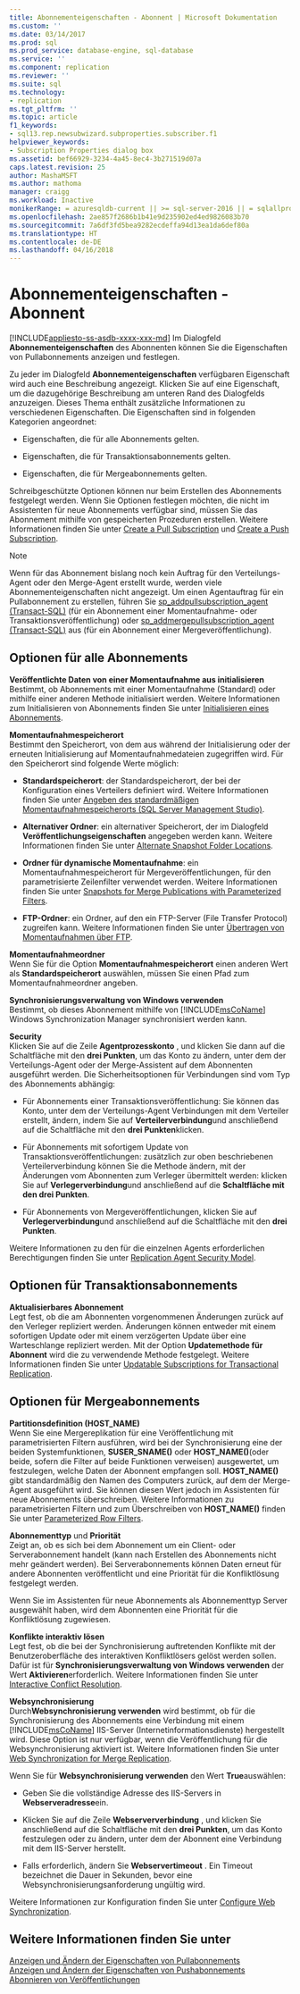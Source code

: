 ```yaml
---
title: Abonnementeigenschaften - Abonnent | Microsoft Dokumentation
ms.custom: ''
ms.date: 03/14/2017
ms.prod: sql
ms.prod_service: database-engine, sql-database
ms.service: ''
ms.component: replication
ms.reviewer: ''
ms.suite: sql
ms.technology:
- replication
ms.tgt_pltfrm: ''
ms.topic: article
f1_keywords:
- sql13.rep.newsubwizard.subproperties.subscriber.f1
helpviewer_keywords:
- Subscription Properties dialog box
ms.assetid: bef66929-3234-4a45-8ec4-3b271519d07a
caps.latest.revision: 25
author: MashaMSFT
ms.author: mathoma
manager: craigg
ms.workload: Inactive
monikerRange: = azuresqldb-current || >= sql-server-2016 || = sqlallproducts-allversions
ms.openlocfilehash: 2ae857f2686b1b41e9d235902ed4ed9826083b70
ms.sourcegitcommit: 7a6df3fd5bea9282ecdeffa94d13ea1da6def80a
ms.translationtype: HT
ms.contentlocale: de-DE
ms.lasthandoff: 04/16/2018
---
```

# <a name="subscription-properties---subscriber"></a>Abonnementeigenschaften - Abonnent
[!INCLUDE[appliesto-ss-asdb-xxxx-xxx-md](../../includes/appliesto-ss-asdb-xxxx-xxx-md.md)]
  Im Dialogfeld **Abonnementeigenschaften** des Abonnenten können Sie die Eigenschaften von Pullabonnements anzeigen und festlegen.  
  
 Zu jeder im Dialogfeld **Abonnementeigenschaften** verfügbaren Eigenschaft wird auch eine Beschreibung angezeigt. Klicken Sie auf eine Eigenschaft, um die dazugehörige Beschreibung am unteren Rand des Dialogfelds anzuzeigen. Dieses Thema enthält zusätzliche Informationen zu verschiedenen Eigenschaften. Die Eigenschaften sind in folgenden Kategorien angeordnet:  
  
-   Eigenschaften, die für alle Abonnements gelten.  
  
-   Eigenschaften, die für Transaktionsabonnements gelten.  
  
-   Eigenschaften, die für Mergeabonnements gelten.  
  
 Schreibgeschützte Optionen können nur beim Erstellen des Abonnements festgelegt werden. Wenn Sie Optionen festlegen möchten, die nicht im Assistenten für neue Abonnements verfügbar sind, müssen Sie das Abonnement mithilfe von gespeicherten Prozeduren erstellen. Weitere Informationen finden Sie unter [Create a Pull Subscription](../../relational-databases/replication/create-a-pull-subscription.md) und [Create a Push Subscription](../../relational-databases/replication/create-a-push-subscription.md).  
  
> [!NOTE]  
>  Wenn für das Abonnement bislang noch kein Auftrag für den Verteilungs-Agent oder den Merge-Agent erstellt wurde, werden viele Abonnementeigenschaften nicht angezeigt. Um einen Agentauftrag für ein Pullabonnement zu erstellen, führen Sie [sp_addpullsubscription_agent &#40;Transact-SQL&#41;](../../relational-databases/system-stored-procedures/sp-addpullsubscription-agent-transact-sql.md) (für ein Abonnement einer Momentaufnahme- oder Transaktionsveröffentlichung) oder [sp_addmergepullsubscription_agent &#40;Transact-SQL&#41;](../../relational-databases/system-stored-procedures/sp-addmergepullsubscription-agent-transact-sql.md) aus (für ein Abonnement einer Mergeveröffentlichung).  
  
## <a name="options-for-all-subscriptions"></a>Optionen für alle Abonnements  
 **Veröffentlichte Daten von einer Momentaufnahme aus initialisieren**  
 Bestimmt, ob Abonnements mit einer Momentaufnahme (Standard) oder mithilfe einer anderen Methode initialisiert werden. Weitere Informationen zum Initialisieren von Abonnements finden Sie unter [Initialisieren eines Abonnements](../../relational-databases/replication/initialize-a-subscription.md).  
  
 **Momentaufnahmespeicherort**  
 Bestimmt den Speicherort, von dem aus während der Initialisierung oder der erneuten Initialisierung auf Momentaufnahmedateien zugegriffen wird. Für den Speicherort sind folgende Werte möglich:  
  
-   **Standardspeicherort**: der Standardspeicherort, der bei der Konfiguration eines Verteilers definiert wird. Weitere Informationen finden Sie unter [Angeben des standardmäßigen Momentaufnahmespeicherorts &#40;SQL Server Management Studio&#41;](../../relational-databases/replication/specify-the-default-snapshot-location-sql-server-management-studio.md).  
  
-   **Alternativer Ordner**: ein alternativer Speicherort, der im Dialogfeld **Veröffentlichungseigenschaften** angegeben werden kann. Weitere Informationen finden Sie unter [Alternate Snapshot Folder Locations](../../relational-databases/replication/alternate-snapshot-folder-locations.md).  
  
-   **Ordner für dynamische Momentaufnahme**: ein Momentaufnahmespeicherort für Mergeveröffentlichungen, für den parametrisierte Zeilenfilter verwendet werden. Weitere Informationen finden Sie unter [Snapshots for Merge Publications with Parameterized Filters](../../relational-databases/replication/snapshots-for-merge-publications-with-parameterized-filters.md).  
  
-   **FTP-Ordner**: ein Ordner, auf den ein FTP-Server (File Transfer Protocol) zugreifen kann. Weitere Informationen finden Sie unter [Übertragen von Momentaufnahmen über FTP](../../relational-databases/replication/transfer-snapshots-through-ftp.md).  
  
 **Momentaufnahmeordner**  
 Wenn Sie für die Option **Momentaufnahmespeicherort** einen anderen Wert als **Standardspeicherort** auswählen, müssen Sie einen Pfad zum Momentaufnahmeordner angeben.  
  
 **Synchronisierungsverwaltung von Windows verwenden**  
 Bestimmt, ob dieses Abonnement mithilfe von [!INCLUDE[msCoName](../../includes/msconame-md.md)] Windows Synchronization Manager synchronisiert werden kann.  
  
 **Security**  
 Klicken Sie auf die Zeile **Agentprozesskonto** , und klicken Sie dann auf die Schaltfläche mit den **drei Punkten**, um das Konto zu ändern, unter dem der Verteilungs-Agent oder der Merge-Assistent auf dem Abonnenten ausgeführt werden. Die Sicherheitsoptionen für Verbindungen sind vom Typ des Abonnements abhängig:  
  
-   Für Abonnements einer Transaktionsveröffentlichung: Sie können das Konto, unter dem der Verteilungs-Agent Verbindungen mit dem Verteiler erstellt, ändern, indem Sie auf **Verteilerverbindung**und anschließend auf die Schaltfläche mit den **drei Punkten**klicken.  
  
-   Für Abonnements mit sofortigem Update von Transaktionsveröffentlichungen: zusätzlich zur oben beschriebenen Verteilerverbindung können Sie die Methode ändern, mit der Änderungen vom Abonnenten zum Verleger übermittelt werden: klicken Sie auf **Verlegerverbindung**und anschließend auf die **Schaltfläche mit den drei Punkten**.  
  
-   Für Abonnements von Mergeveröffentlichungen, klicken Sie auf **Verlegerverbindung**und anschließend auf die Schaltfläche mit den **drei Punkten**.  
  
 Weitere Informationen zu den für die einzelnen Agents erforderlichen Berechtigungen finden Sie unter [Replication Agent Security Model](../../relational-databases/replication/security/replication-agent-security-model.md).  
  
## <a name="options-for-transactional-subscriptions"></a>Optionen für Transaktionsabonnements  
 **Aktualisierbares Abonnement**  
 Legt fest, ob die am Abonnenten vorgenommenen Änderungen zurück auf den Verleger repliziert werden. Änderungen können entweder mit einem sofortigen Update oder mit einem verzögerten Update über eine Warteschlange repliziert werden. Mit der Option **Updatemethode für Abonnent** wird die zu verwendende Methode festgelegt. Weitere Informationen finden Sie unter [Updatable Subscriptions for Transactional Replication](../../relational-databases/replication/transactional/updatable-subscriptions-for-transactional-replication.md).  
  
## <a name="options-for-merge-subscriptions"></a>Optionen für Mergeabonnements  
 **Partitionsdefinition (HOST_NAME)**  
 Wenn Sie eine Mergereplikation für eine Veröffentlichung mit parametrisierten Filtern ausführen, wird bei der Synchronisierung eine der beiden Systemfunktionen, **SUSER_SNAME()** oder **HOST_NAME()**(oder beide, sofern die Filter auf beide Funktionen verweisen) ausgewertet, um festzulegen, welche Daten der Abonnent empfangen soll. **HOST_NAME()** gibt standardmäßig den Namen des Computers zurück, auf dem der Merge-Agent ausgeführt wird. Sie können diesen Wert jedoch im Assistenten für neue Abonnements überschreiben. Weitere Informationen zu parametrisierten Filtern und zum Überschreiben von **HOST_NAME()** finden Sie unter [Parameterized Row Filters](../../relational-databases/replication/merge/parameterized-filters-parameterized-row-filters.md).  
  
 **Abonnementtyp** und **Priorität**  
 Zeigt an, ob es sich bei dem Abonnement um ein Client- oder Serverabonnement handelt (kann nach Erstellen des Abonnements nicht mehr geändert werden). Bei Serverabonnements können Daten erneut für andere Abonnenten veröffentlicht und eine Priorität für die Konfliktlösung festgelegt werden.  
  
 Wenn Sie im Assistenten für neue Abonnements als Abonnementtyp Server ausgewählt haben, wird dem Abonnenten eine Priorität für die Konfliktlösung zugewiesen.  
  
 **Konflikte interaktiv lösen**  
 Legt fest, ob die bei der Synchronisierung auftretenden Konflikte mit der Benutzeroberfläche des interaktiven Konfliktlösers gelöst werden sollen. Dafür ist für **Synchronisierungsverwaltung von Windows verwenden** der Wert **Aktivieren**erforderlich. Weitere Informationen finden Sie unter [Interactive Conflict Resolution](../../relational-databases/replication/merge/advanced-merge-replication-conflict-interactive-resolution.md).  
  
 **Websynchronisierung**  
 Durch**Websynchronisierung verwenden** wird bestimmt, ob für die Synchronisierung des Abonnements eine Verbindung mit einem [!INCLUDE[msCoName](../../includes/msconame-md.md)] IIS-Server (Internetinformationsdienste) hergestellt wird. Diese Option ist nur verfügbar, wenn die Veröffentlichung für die Websynchronisierung aktiviert ist. Weitere Informationen finden Sie unter [Web Synchronization for Merge Replication](../../relational-databases/replication/web-synchronization-for-merge-replication.md).  
  
 Wenn Sie für **Websynchronisierung verwenden** den Wert **True**auswählen:  
  
-   Geben Sie die vollständige Adresse des IIS-Servers in **Webserveradresse**ein.  
  
-   Klicken Sie auf die Zeile **Webserververbindung** , und klicken Sie anschließend auf die Schaltfläche mit den **drei Punkten**, um das Konto festzulegen oder zu ändern, unter dem der Abonnent eine Verbindung mit dem IIS-Server herstellt.  
  
-   Falls erforderlich, ändern Sie **Webservertimeout** . Ein Timeout bezeichnet die Dauer in Sekunden, bevor eine Websynchronisierungsanforderung ungültig wird.  
  
 Weitere Informationen zur Konfiguration finden Sie unter [Configure Web Synchronization](../../relational-databases/replication/configure-web-synchronization.md).  
  
## <a name="see-also"></a>Weitere Informationen finden Sie unter  
 [Anzeigen und Ändern der Eigenschaften von Pullabonnements](../../relational-databases/replication/view-and-modify-pull-subscription-properties.md)   
 [Anzeigen und Ändern der Eigenschaften von Pushabonnements](../../relational-databases/replication/view-and-modify-push-subscription-properties.md)   
 [Abonnieren von Veröffentlichungen](../../relational-databases/replication/subscribe-to-publications.md)  
  
  
